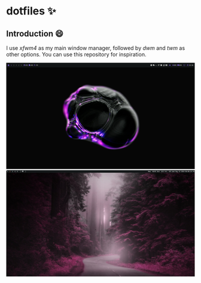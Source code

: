 # dotfiles ✨

## Introduction 😄
I use <i>xfwm4</i> as my main window manager, followed by <i>dwm</i> and <i>twm</i> as other options. You can use this repository for inspiration.

![](https://github.com/diws1/dotfiles/blob/main/screenshots/xfwm_1.png)
![](https://github.com/diws1/dotfiles/blob/main/screenshots/dwm_1.png)
